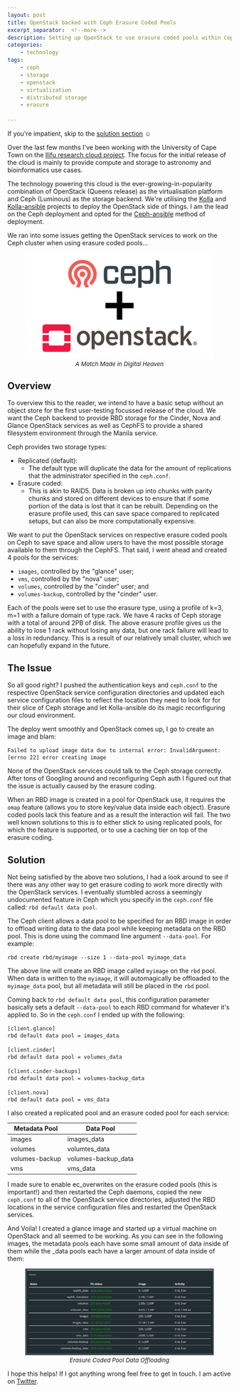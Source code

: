 ```yaml
---
layout: post
title: OpenStack backed with Ceph Erasure Coded Pools 
excerpt_separator:  <!--more-->
description: Setting up OpenStack to use erasure coded pools within Ceph seems to require a caching tier, but there is a seemingly undocumented way to get it to work.
categories:
    - technology
tags:
    - ceph
    - storage
    - openstack
    - virtualization
    - distributed storage
    - erasure
    
---
```


If you're impatient, skip to the <a href="/technology/2018/08/23/ceph_erasure_openstack.html#solution">solution section</a> ☺

Over the last few months I've been working with the University of Cape Town on the [Ilifu research cloud project](http://www.researchsupport.uct.ac.za/ilifu). The focus for the initial release of the cloud is mainly to provide compute and storage to astronomy and bioinformatics use cases.

The technology powering this cloud is the ever-growing-in-popularity combination of OpenStack (Queens release) as the virtualisation platform and Ceph (Luminous) as the storage backend. We're utilising the [Kolla](https://github.com/openstack/kolla) and [Kolla-ansible](https://github.com/openstack/kolla-ansible) projects to deploy the OpenStack side of things. I am the lead on the Ceph deployment and opted for the [Ceph-ansible](https://github.com/ceph/ceph-ansible) method of deployment.

We ran into some issues getting the OpenStack services to work on the Ceph cluster when using erasure coded pools...

<!--more-->

<figure>
    <img class="img-responsive" src="/assets/images/ceph_os.png" alt="A Match Made in Digital Heaven"/>
    <figcaption style="margin-top: 0px; font-size: 13px; text-align: center"><i>A Match Made in Digital Heaven</i></figcaption>
</figure>

## Overview

To overview this to the reader, we intend to have a basic setup without an object store for the first user-testing focussed release of the cloud. We want the Ceph backend to provide RBD storage for the Cinder, Nova and Glance OpenStack services as well as CephFS to provide a shared filesystem environment through the Manila service. 

Ceph provides two storage types:

* Replicated (default):
  * The default type will duplicate the data for the amount of replications that the administrator specified in the `ceph.conf`.
* Erasure coded:
  * This is akin to RAID5. Data is broken up into chunks with parity chunks and stored on different devices to ensure that if some portion of the data is lost that it can be rebuilt. Depending on the erasure profile used, this can save space compared to replicated setups, but can also be more computationally expensive.

We want to put the OpenStack services on respective erasure coded pools on Ceph to save space and allow users to have the most possible storage available to them through the CephFS. That said, I went ahead and created 4 pools for the services:

* `images`, controlled by the "glance" user;
* `vms`, controlled by the "nova" user;
* `volumes`, controlled by the "cinder" user; and
* `volumes-backup`, controlled by the "cinder" user.

Each of the pools were set to use the erasure type, using a profile of k=3, m=1 with a failure domain of type rack. We have 4 racks of Ceph storage with a total of around 2PB of disk. The above erasure profile gives us the ability to lose 1 rack without losing any data, but one rack failure will lead to a loss in redundancy. This is a result of our relatively small cluster, which we can hopefully expand in the future.

## The Issue

So all good right? I pushed the authentication keys and `ceph.conf` to the respective OpenStack service configuration directories and updated each service configuration files to reflect the location they need to look for for their slice of Ceph storage and let Kolla-ansible do its magic reconfiguring our cloud environment.

The deploy went smoothly and OpenStack comes up, I go to create an image and blam:

```text
Failed to upload image data due to internal error: InvalidArgument: [errno 22] error creating image
```
None of the OpenStack services could talk to the Ceph storage correctly. After tons of Googling around and reconfiguring Ceph auth I figured out that the issue is actually caused by the erasure coding. 

When an RBD image is created in a pool for OpenStack use, it requires the `omap` feature (allows you to store key/value data inside each object). Erasure coded pools lack this feature and as a result the interaction will fail. The two well known solutions to this is to either stick to using replicated pools, for which the feature is supported, or to use a caching tier on top of the erasure coding.

## Solution

Not being satisfied by the above two solutions, I had a look around to see if there was any other way to get erasure coding to work more directly with the OpenStack services. I eventually stumbled across a seemingly undocumented feature in Ceph which you specify in the `ceph.conf` file called: `rbd default data pool`.

The Ceph client allows a data pool to be specified for an RBD image in order to offload writing data to the data pool while keeping metadata on the RBD pool. This is done using the command line argument `--data-pool`. For example:

```shell
rbd create rbd/myimage --size 1 --data-pool myimage_data
```

The above line will create an RBD image called `myimage` on the `rbd` pool. When data is written to the `myimage`, it will automagically be offloaded to the `myimage_data` pool, but all metadata will still be placed in the `rbd` pool.

Coming back to `rbd default data pool`, this configuration parameter basically sets a default `--data-pool` to each RBD command for whatever it's applied to. So in the `ceph.conf` I ended up with the following:

```
[client.glance]
rbd default data pool = images_data

[client.cinder]
rbd default data pool = volumes_data

[client.cinder-backups]
rbd default data pool = volumes-backup_data

[client.nova]
rbd default data pool = vms_data
```
I also created a replicated pool and an erasure coded pool for each service:

|Metadata Pool|Data Pool|
|-------------|---------|
|images|images\_data|
|volumes|volumtes\_data|
|volumes-backup|volumes-backup\_data|
|vms|vms\_data|

I made sure to enable ec_overwrites on the erasure coded pools (this is important!) and then restarted the Ceph daemons, copied the new `ceph.conf` to all of the OpenStack service directories, adjusted the RBD locations in the service configuration files and restarted the OpenStack services.

And Voila! I created a glance image and started up a virtual machine on OpenStack and all seemed to be working. As you can see in the following images, the metadata pools each have some small amount of data inside of them while the \_data pools each have a larger amount of data inside of them:

<figure>
    <img class="img-responsive" src="/assets/images/ceph_metadata_data_pools.png" alt="Erasure Coded Pool Data Offloading"/>
    <figcaption style="margin-top: 0px; font-size: 13px; text-align: center"><i>Erasure Coded Pool Data Offloading</i></figcaption>
</figure>

I hope this helps! If I got anything wrong feel free to get in touch. I am active on [Twitter](https://twitter.com/edebeste).